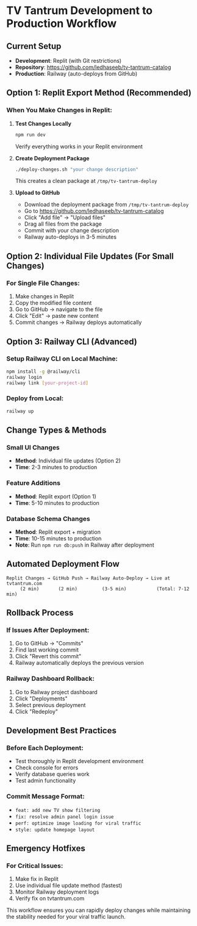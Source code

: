 # TV Tantrum Development to Production Workflow

## Current Setup
- **Development**: Replit (with Git restrictions)
- **Repository**: https://github.com/ledhaseeb/tv-tantrum-catalog
- **Production**: Railway (auto-deploys from GitHub)

## Option 1: Replit Export Method (Recommended)

### When You Make Changes in Replit:

1. **Test Changes Locally**
   ```bash
   npm run dev
   ```
   Verify everything works in your Replit environment

2. **Create Deployment Package**
   ```bash
   ./deploy-changes.sh "your change description"
   ```
   This creates a clean package at `/tmp/tv-tantrum-deploy`

3. **Upload to GitHub**
   - Download the deployment package from `/tmp/tv-tantrum-deploy`
   - Go to https://github.com/ledhaseeb/tv-tantrum-catalog
   - Click "Add file" → "Upload files"
   - Drag all files from the package
   - Commit with your change description
   - Railway auto-deploys in 3-5 minutes

## Option 2: Individual File Updates (For Small Changes)

### For Single File Changes:
1. Make changes in Replit
2. Copy the modified file content
3. Go to GitHub → navigate to the file
4. Click "Edit" → paste new content
5. Commit changes → Railway deploys automatically

## Option 3: Railway CLI (Advanced)

### Setup Railway CLI on Local Machine:
```bash
npm install -g @railway/cli
railway login
railway link [your-project-id]
```

### Deploy from Local:
```bash
railway up
```

## Change Types & Methods

### Small UI Changes
- **Method**: Individual file updates (Option 2)
- **Time**: 2-3 minutes to production

### Feature Additions  
- **Method**: Replit export (Option 1)
- **Time**: 5-10 minutes to production

### Database Schema Changes
- **Method**: Replit export + migration
- **Time**: 10-15 minutes to production
- **Note**: Run `npm run db:push` in Railway after deployment

## Automated Deployment Flow

```
Replit Changes → GitHub Push → Railway Auto-Deploy → Live at tvtantrum.com
     (2 min)       (2 min)         (3-5 min)           (Total: 7-12 min)
```

## Rollback Process

### If Issues After Deployment:
1. Go to GitHub → "Commits"
2. Find last working commit
3. Click "Revert this commit"
4. Railway automatically deploys the previous version

### Railway Dashboard Rollback:
1. Go to Railway project dashboard
2. Click "Deployments" 
3. Select previous deployment
4. Click "Redeploy"

## Development Best Practices

### Before Each Deployment:
- Test thoroughly in Replit development environment
- Check console for errors
- Verify database queries work
- Test admin functionality

### Commit Message Format:
- `feat: add new TV show filtering`
- `fix: resolve admin panel login issue`
- `perf: optimize image loading for viral traffic`
- `style: update homepage layout`

## Emergency Hotfixes

### For Critical Issues:
1. Make fix in Replit
2. Use individual file update method (fastest)
3. Monitor Railway deployment logs
4. Verify fix on tvtantrum.com

This workflow ensures you can rapidly deploy changes while maintaining the stability needed for your viral traffic launch.